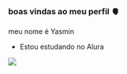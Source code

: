 ### boas vindas ao meu perfil 🫀

meu nome é Yasmin

- Estou estudando no Alura



![](https://media.tenor.com/HkutXiBBetsAAAAC/winx-club-world-of-winx.gif)
